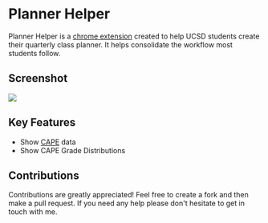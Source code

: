 # Planner Helper

Planner Helper is a [chrome extension](http://goo.gl/8ZzYSM) created to help UCSD students create their quarterly class planner. It helps consolidate the workflow most students follow.

## Screenshot
![](http://i.imgur.com/kOcMx6Y.png)

## Key Features
* Show [CAPE](http://www.cape.ucsd.edu/) data
* Show CAPE Grade Distributions

## Contributions
Contributions are greatly appreciated! Feel free to create a fork and then make a pull request. If you need any help please don't hesitate to get in touch with me.
